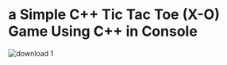 # a Simple C++ Tic Tac Toe (X-O) Game Using C++ in Console 
![download 1](https://user-images.githubusercontent.com/40190772/47047185-325ca780-d197-11e8-867b-0ff064c56223.png)

